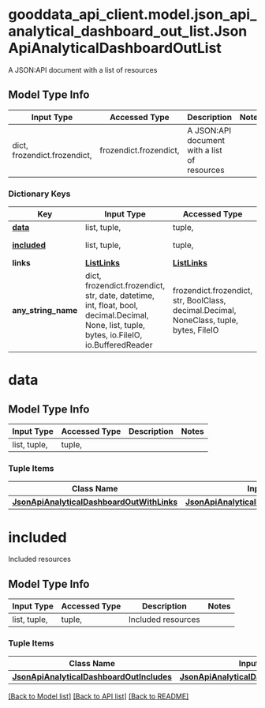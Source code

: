 # gooddata_api_client.model.json_api_analytical_dashboard_out_list.JsonApiAnalyticalDashboardOutList

A JSON:API document with a list of resources

## Model Type Info
Input Type | Accessed Type | Description | Notes
------------ | ------------- | ------------- | -------------
dict, frozendict.frozendict,  | frozendict.frozendict,  | A JSON:API document with a list of resources | 

### Dictionary Keys
Key | Input Type | Accessed Type | Description | Notes
------------ | ------------- | ------------- | ------------- | -------------
**[data](#data)** | list, tuple,  | tuple,  |  | 
**[included](#included)** | list, tuple,  | tuple,  | Included resources | [optional] 
**links** | [**ListLinks**](ListLinks.md) | [**ListLinks**](ListLinks.md) |  | [optional] 
**any_string_name** | dict, frozendict.frozendict, str, date, datetime, int, float, bool, decimal.Decimal, None, list, tuple, bytes, io.FileIO, io.BufferedReader | frozendict.frozendict, str, BoolClass, decimal.Decimal, NoneClass, tuple, bytes, FileIO | any string name can be used but the value must be the correct type | [optional]

# data

## Model Type Info
Input Type | Accessed Type | Description | Notes
------------ | ------------- | ------------- | -------------
list, tuple,  | tuple,  |  | 

### Tuple Items
Class Name | Input Type | Accessed Type | Description | Notes
------------- | ------------- | ------------- | ------------- | -------------
[**JsonApiAnalyticalDashboardOutWithLinks**](JsonApiAnalyticalDashboardOutWithLinks.md) | [**JsonApiAnalyticalDashboardOutWithLinks**](JsonApiAnalyticalDashboardOutWithLinks.md) | [**JsonApiAnalyticalDashboardOutWithLinks**](JsonApiAnalyticalDashboardOutWithLinks.md) |  | 

# included

Included resources

## Model Type Info
Input Type | Accessed Type | Description | Notes
------------ | ------------- | ------------- | -------------
list, tuple,  | tuple,  | Included resources | 

### Tuple Items
Class Name | Input Type | Accessed Type | Description | Notes
------------- | ------------- | ------------- | ------------- | -------------
[**JsonApiAnalyticalDashboardOutIncludes**](JsonApiAnalyticalDashboardOutIncludes.md) | [**JsonApiAnalyticalDashboardOutIncludes**](JsonApiAnalyticalDashboardOutIncludes.md) | [**JsonApiAnalyticalDashboardOutIncludes**](JsonApiAnalyticalDashboardOutIncludes.md) |  | 

[[Back to Model list]](../../README.md#documentation-for-models) [[Back to API list]](../../README.md#documentation-for-api-endpoints) [[Back to README]](../../README.md)

